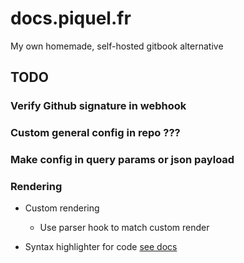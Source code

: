 # docs.piquel.fr

My own homemade, self-hosted gitbook alternative

## TODO

### Verify Github signature in webhook
### Custom general config in repo ???
### Make config in query params or json payload
### Rendering

- Custom rendering
  - Use parser hook to match custom render

- Syntax highlighter for code [see docs](https://github.com/gomarkdown/markdown/blob/master/examples/code_hightlight.go)
